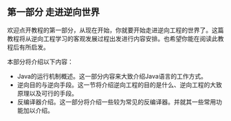 ## 第一部分 走进逆向世界

欢迎点开教程的第一部分，从现在开始，你就要开始走进逆向工程的世界了。这篇教程将从逆向工程学习的客观发展过程出发进行内容安排。也希望你能在阅读此教程后有所启发。

本部分将介绍以下内容：
* Java的运行机制概述。这一部分内容来大致介绍Java语言的工作方式。
* 逆向目的与逆向手段。这一节将介绍逆向工程的目的是什么、逆向工程的大致原理以及可行的手段。
* 反编译器介绍。这一部分将介绍一些较为常见的反编译器。并就其一些常用功能加以介绍。